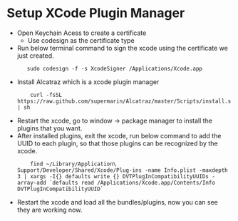 # Setup XCode Plugin Manager
- Open Keychain Acess to create a certificate
    + Use codesign as the certificate type
- Run below terminal command to sign the xcode using the certificate we just created.
     ```
        sudo codesign -f -s XcodeSigner /Applications/Xcode.app
     ```
- Install Alcatraz which is a xcode plugin manager
    ```
        curl -fsSL https://raw.github.com/supermarin/Alcatraz/master/Scripts/install.sh | sh
    ```
- Restart the xcode, go to window -> package manager to install the plugins that you want.
- After installed plugins, exit the xcode, run below command to add the UUID to each plugin, so that those plugins can be recognized by the xcode.
    ```
        find ~/Library/Application\ Support/Developer/Shared/Xcode/Plug-ins -name Info.plist -maxdepth 3 | xargs -I{} defaults write {} DVTPlugInCompatibilityUUIDs -array-add `defaults read /Applications/Xcode.app/Contents/Info DVTPlugInCompatibilityUUID`
    ```
- Restart the xcode and load all the bundles/plugins, now you can see they are working now.